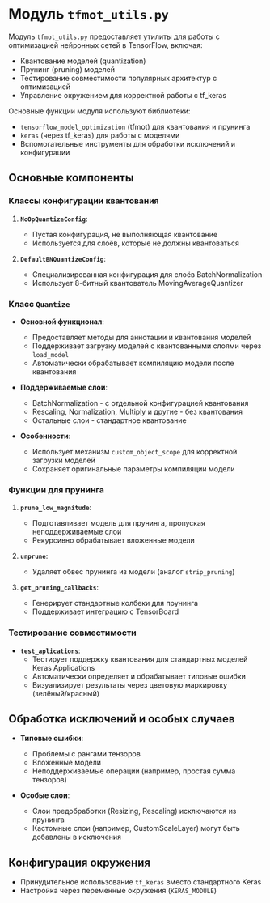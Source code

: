 # Модуль `tfmot_utils.py`

Модуль `tfmot_utils.py` предоставляет утилиты для работы с оптимизацией нейронных сетей в TensorFlow, включая:
- Квантование моделей (quantization)
- Прунинг (pruning) моделей
- Тестирование совместимости популярных архитектур с оптимизацией
- Управление окружением для корректной работы с tf_keras

Основные функции модуля используют библиотеки:
- `tensorflow_model_optimization` (tfmot) для квантования и прунинга
- `keras` (через tf_keras) для работы с моделями
- Вспомогательные инструменты для обработки исключений и конфигурации

## Основные компоненты

### Классы конфигурации квантования
1. **`NoOpQuantizeConfig`**:
   - Пустая конфигурация, не выполняющая квантование
   - Используется для слоёв, которые не должны квантоваться

2. **`DefaultBNQuantizeConfig`**:
   - Специализированная конфигурация для слоёв BatchNormalization
   - Использует 8-битный квантователь MovingAverageQuantizer

### Класс `Quantize`
- **Основной функционал**:
  - Предоставляет методы для аннотации и квантования моделей
  - Поддерживает загрузку моделей с квантованными слоями через `load_model`
  - Автоматически обрабатывает компиляцию модели после квантования

- **Поддерживаемые слои**:
  - BatchNormalization - с отдельной конфигурацией квантования
  - Rescaling, Normalization, Multiply и другие - без квантования
  - Остальные слои - стандартное квантование

- **Особенности**:
  - Использует механизм `custom_object_scope` для корректной загрузки моделей
  - Сохраняет оригинальные параметры компиляции модели

### Функции для прунинга
1. **`prune_low_magnitude`**:
   - Подготавливает модель для прунинга, пропуская неподдерживаемые слои
   - Рекурсивно обрабатывает вложенные модели

2. **`unprune`**:
   - Удаляет обвес прунинга из модели (аналог `strip_pruning`)

3. **`get_pruning_callbacks`**:
   - Генерирует стандартные колбеки для прунинга
   - Поддерживает интеграцию с TensorBoard

### Тестирование совместимости
- **`test_aplications`**:
  - Тестирует поддержку квантования для стандартных моделей Keras Applications
  - Автоматически определяет и обрабатывает типовые ошибки
  - Визуализирует результаты через цветовую маркировку (зелёный/красный)

## Обработка исключений и особых случаев
- **Типовые ошибки**:
  - Проблемы с рангами тензоров
  - Вложенные модели
  - Неподдерживаемые операции (например, простая сумма тензоров)

- **Особые слои**:
  - Слои предобработки (Resizing, Rescaling) исключаются из прунинга
  - Кастомные слои (например, CustomScaleLayer) могут быть добавлены в исключения

## Конфигурация окружения
- Принудительное использование `tf_keras` вместо стандартного Keras
- Настройка через переменные окружения (`KERAS_MODULE`)
